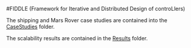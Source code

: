 #FIDDLE (Framework for Iterative and Distributed Design of controLlers)


The shipping and Mars Rover case studies are contained into the [CaseStudies](https://bitbucket.org/claudiomenghi/mtsa/src/bb9e878e1480ef0d1fcc0efbab8c3f06905bf9b8/CaseStudies/?at=master) folder.

The scalability results are contained in the [Results](https://bitbucket.org/claudiomenghi/mtsa/src/bb9e878e1480ef0d1fcc0efbab8c3f06905bf9b8/Results/?at=master) folder.



